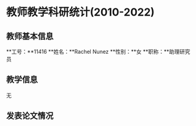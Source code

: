# 教师教学科研统计(2010-2022)
## 教师基本信息
**工号：**11416
**姓名：**Rachel Nunez
**性别：**女
**职称：**助理研究员
## 教学信息
无
## 发表论文情况
